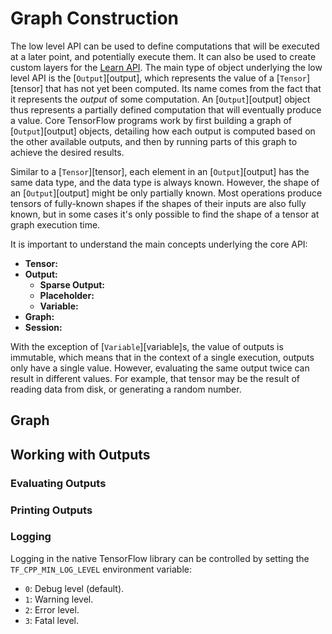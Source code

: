 # Graph Construction

The low level API can be used to define computations that will be executed at a later point, and potentially execute
them. It can also be used to create custom layers for the [Learn API](#neural-networks-2). The main type of object
underlying the low level API is the [`Output`][output], which represents the value of a [`Tensor`][tensor] that has not
yet been computed. Its name comes from the fact that it represents the *output* of some computation. An
[`Output`][output] object thus represents a partially defined computation that will eventually produce a value. Core
TensorFlow programs work by first building a graph of [`Output`][output] objects, detailing how each output is computed
based on the other available outputs, and then by running parts of this graph to achieve the desired results.

Similar to a [`Tensor`][tensor], each element in an [`Output`][output] has the same data type, and the data type is
always known. However, the shape of an [`Output`][output] might be only partially known. Most operations produce tensors
of fully-known shapes if the shapes of their inputs are also fully known, but in some cases it's only possible to find
the shape of a tensor at graph execution time.

It is important to understand the main concepts underlying the core API:

  - **Tensor:**
  - **Output:**
    - **Sparse Output:**
    - **Placeholder:**
    - **Variable:**
  - **Graph:**
  - **Session:**

With the exception of [`Variable`][variable]s, the value of outputs is immutable, which means that in the context of a
single execution, outputs only have a single value. However, evaluating the same output twice can result in different
values. For example, that tensor may be the result of reading data from disk, or generating a random number.

## Graph


## Working with Outputs


### Evaluating Outputs


### Printing Outputs


### Logging

Logging in the native TensorFlow library can be controlled by setting the `TF_CPP_MIN_LOG_LEVEL` environment variable:

  - `0`: Debug level (default).
  - `1`: Warning level.
  - `2`: Error level.
  - `3`: Fatal level.

